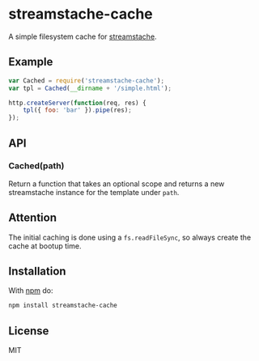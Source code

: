 
# streamstache-cache

A simple filesystem cache for [streamstache](https://github.com/juliangruber/streamstache).

## Example

```js
var Cached = require('streamstache-cache');
var tpl = Cached(__dirname + '/simple.html');

http.createServer(function(req, res) {
	tpl({ foo: 'bar' }).pipe(res);
});
```

## API

### Cached(path)

Return a function that takes an optional scope and returns a new streamstache instance for the template under `path`.

## Attention

The initial caching is done using a `fs.readFileSync`, so always create the cache at bootup time.

## Installation

With [npm](https://npmjs.org) do:

```bash
npm install streamstache-cache
```

## License

MIT